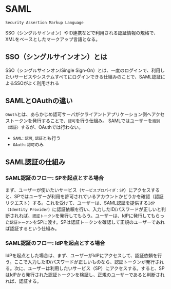 # SAML

`Security Assertion Markup Language`

SSO（シングルサインオン）やID連携などで利用される認証情報の規格で、XMLをベースとしたマークアップ言語となる。

## SSO（シングルサインオン）とは

SSO（シングルサインオン/Single Sign-On）とは、一度のログインで、利用したいサービスやシステムすべてにログインできる仕組みのことで、SAML認証によるSSOがよく利用される

## SAMLとOAuthの違い

`OAuth`とは、あらかじめ認可サーバがクライアントアプリケーション側へアクセストークンを発行することで、`認可`を行う仕組み。 SAMLではユーザーを`識別（認証）`するが、OAuthでは行わない。

- `SAML`: `認可`, `認証`とも行う
- `OAuth`: `認可`のみ

## SAML認証の仕組み

### SAML認証のフロー: SPを起点とする場合
まず、ユーザーが使いたいサービス（`サービスプロバイダ：SP`）にアクセスすると、SPではユーザーが利用を許可されているアカウントかどうかを確認（認証リクエスト）する。これを受けて、ユーザーは、SAML認証を提供する`IdP（Identity Provider）`に認証依頼を行い、入力したID/パスワードが正しいと判断されれば、`認証トークン`を発行してもらう。ユーザーは、IdPに発行してもらった`認証トークン`をSPに渡す。SPは認証トークンを確認して正規のユーザーであれば認証するという仕組み。

### SAML認証のフロー: IdPを起点とする場合

IdPを起点とした場合は、まず、ユーザーがIdPにアクセスして、認証依頼を行う。ここで入力したID/パスワードが正しいものなら、認証トークンが発行される。次に、ユーザーは利用したいサービス（SP）にアクセスする。すると、SPはIdPから発行された認証トークンを検証し、正規のユーザーであると判断されれば、認証する。
